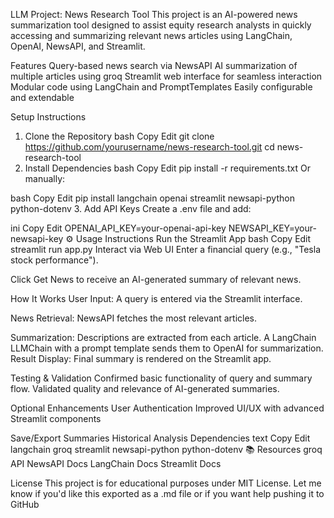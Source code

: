 LLM Project: News Research Tool
This project is an AI-powered news summarization tool designed to assist equity research analysts in quickly accessing and summarizing relevant news articles using LangChain, OpenAI, NewsAPI, and Streamlit.

 Features
 Query-based news search via NewsAPI
 AI summarization of multiple articles using groq
 Streamlit web interface for seamless interaction
 Modular code using LangChain and PromptTemplates
 Easily configurable and extendable


 Setup Instructions
1. Clone the Repository
bash
Copy
Edit
git clone https://github.com/yourusername/news-research-tool.git
cd news-research-tool
2. Install Dependencies
bash
Copy
Edit
pip install -r requirements.txt
Or manually:

bash
Copy
Edit
pip install langchain openai streamlit newsapi-python python-dotenv
3. Add API Keys
Create a .env file and add:

ini
Copy
Edit
OPENAI_API_KEY=your-openai-api-key
NEWSAPI_KEY=your-newsapi-key
⚙️ Usage Instructions
Run the Streamlit App
bash
Copy
Edit
streamlit run app.py
Interact via Web UI
Enter a financial query (e.g., "Tesla stock performance").

Click Get News to receive an AI-generated summary of relevant news.

 How It Works
User Input: A query is entered via the Streamlit interface.

News Retrieval: NewsAPI fetches the most relevant articles.

Summarization:
Descriptions are extracted from each article.
A LangChain LLMChain with a prompt template sends them to OpenAI for summarization.
Result Display: Final summary is rendered on the Streamlit app.

 Testing & Validation
 Confirmed basic functionality of query and summary flow.
 Validated quality and relevance of AI-generated summaries.

 Optional Enhancements
 User Authentication
 Improved UI/UX with advanced Streamlit components

 Save/Export Summaries
 Historical Analysis
 Dependencies
text
Copy
Edit
langchain
groq
streamlit
newsapi-python
python-dotenv
📚 Resources
groq API
NewsAPI Docs
LangChain Docs
Streamlit Docs

 License
This project is for educational purposes under MIT License.
Let me know if you'd like this exported as a .md file or if you want help pushing it to GitHub
